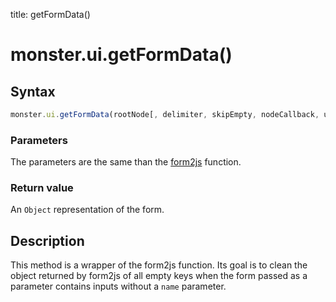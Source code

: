 title: getFormData()

# monster.ui.getFormData()

## Syntax
```javascript
monster.ui.getFormData(rootNode[, delimiter, skipEmpty, nodeCallback, useIdIfEmptyName]);
```

### Parameters
The parameters are the same than the [form2js][form2js] function.

### Return value
An `Object` representation of the form.

## Description
This method is a wrapper of the form2js function. Its goal is to clean the object returned by form2js of all empty keys when the form passed as a parameter contains inputs without a `name` parameter.

[form2js]: https://github.com/maxatwork/form2js#form2js
